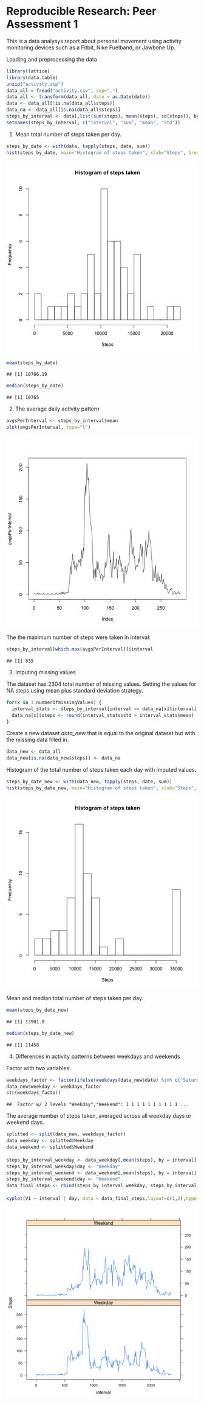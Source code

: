 Reproducible Research: Peer Assessment 1
======================================================== 
This is a data analysys report about personal movement using activity monitoring devices such as a Fitbit, Nike Fuelband, or Jawbone Up.
 
Loading and preprocessing the data

```r
library(lattice)
library(data.table)
unzip("activity.zip")
data_all = fread("activity.csv", sep=",")
data_all <- transform(data_all, date = as.Date(date))
data <- data_all[!is.na(data_all$steps)]
data_na <- data_all[is.na(data_all$steps)]
steps_by_interval <- data[,list(sum(steps), mean(steps), sd(steps)), by = interval]
setnames(steps_by_interval, c("interval", "sum", "mean", "std"))
```
 
1. Mean total number of steps taken per day.
 

```r
steps_by_date <- with(data, tapply(steps, date, sum))
hist(steps_by_date, main="Histogram of steps taken", xlab="Steps", breaks = 20) 
```

![plot of chunk unnamed-chunk-2](figure/unnamed-chunk-2-1.png) 

```r
mean(steps_by_date)
```

```
## [1] 10766.19
```

```r
median(steps_by_date)
```

```
## [1] 10765
```
 
2. The average daily activity pattern

```r
avgsPerInterval <- steps_by_interval$mean
plot(avgsPerInterval, type="l")
```

![plot of chunk unnamed-chunk-3](figure/unnamed-chunk-3-1.png) 

The the maximum number of steps were taken in interval:


```r
steps_by_interval[which.max(avgsPerInterval)]$interval
```

```
## [1] 835
```
 
3. Imputing missing values

The dataset has 2304 total number of missing values.
Setting the values for NA steps using mean plus standard deviation strategy.

```r
for(x in 1:numberOfmissingValues) {
  interval_stats <- steps_by_interval[interval == data_na[x]$interval]
  data_na[x]$steps <- round(interval_stats$std + interval_stats$mean)
}
```
 
Create a new dataset *data_new* that is equal to the original dataset but with the missing data filled in.

```r
data_new <- data_all
data_new[is.na(data_new$steps)] <- data_na
```

Histogram of the total number of steps taken each day with imputed values.

```r
steps_by_date_new <- with(data_new, tapply(steps, date, sum))
hist(steps_by_date_new, main="Histogram of steps taken", xlab="Steps", breaks = 20)
```

![plot of chunk unnamed-chunk-8](figure/unnamed-chunk-8-1.png) 

Mean and median total number of steps taken per day.

```r
mean(steps_by_date_new)
```

```
## [1] 13901.9
```

```r
median(steps_by_date_new)
```

```
## [1] 11458
```
4. Differences in activity patterns between weekdays and weekends

Factor with two variables:

```r
weekdays_factor <- factor(ifelse(weekdays(data_new$date) %in% c("Saturday","Sunday"), "Weekend", "Weekday"))
data_new$weekday <- weekdays_factor
str(weekdays_factor)
```

```
##  Factor w/ 2 levels "Weekday","Weekend": 1 1 1 1 1 1 1 1 1 1 ...
```

The average number of steps taken, averaged across all weekday days or weekend days.

```r
splitted <- split(data_new, weekdays_factor)
data_weekday <- splitted$Weekday
data_weekend <- splitted$Weekend

steps_by_interval_weekday <- data_weekday[,mean(steps), by = interval]
steps_by_interval_weekday$day <- "Weekday"
steps_by_interval_weekend <- data_weekend[,mean(steps), by = interval]
steps_by_interval_weekend$day <- "Weekend"
data_final_steps <- rbind(steps_by_interval_weekday, steps_by_interval_weekend)

xyplot(V1 ~ interval | day, data = data_final_steps,layout=c(1,2),type="l",ylab="Steps")
```

![plot of chunk unnamed-chunk-11](figure/unnamed-chunk-11-1.png) 
